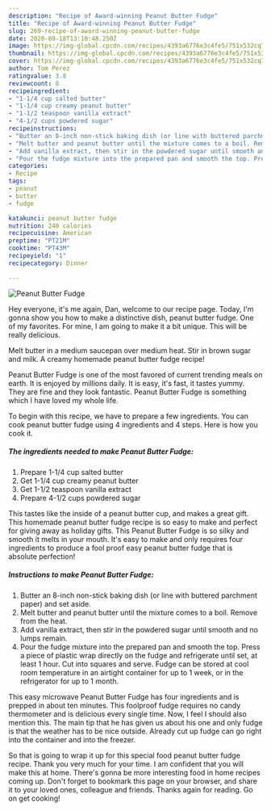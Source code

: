 ```yaml
---
description: "Recipe of Award-winning Peanut Butter Fudge"
title: "Recipe of Award-winning Peanut Butter Fudge"
slug: 269-recipe-of-award-winning-peanut-butter-fudge
date: 2020-09-18T13:10:48.250Z
image: https://img-global.cpcdn.com/recipes/4393a6776e3c4fe5/751x532cq70/peanut-butter-fudge-recipe-main-photo.jpg
thumbnail: https://img-global.cpcdn.com/recipes/4393a6776e3c4fe5/751x532cq70/peanut-butter-fudge-recipe-main-photo.jpg
cover: https://img-global.cpcdn.com/recipes/4393a6776e3c4fe5/751x532cq70/peanut-butter-fudge-recipe-main-photo.jpg
author: Tom Perez
ratingvalue: 3.8
reviewcount: 8
recipeingredient:
- "1-1/4 cup salted butter"
- "1-1/4 cup creamy peanut butter"
- "1-1/2 teaspoon vanilla extract"
- "4-1/2 cups powdered sugar"
recipeinstructions:
- "Butter an 8-inch non-stick baking dish (or line with buttered parchment paper) and set aside."
- "Melt butter and peanut butter until the mixture comes to a boil. Remove from the heat."
- "Add vanilla extract, then stir in the powdered sugar until smooth and no lumps remain."
- "Pour the fudge mixture into the prepared pan and smooth the top. Press a piece of plastic wrap directly on the fudge and refrigerate until set, at least 1 hour. Cut into squares and serve. Fudge can be stored at cool room temperature in an airtight container for up to 1 week, or in the refrigerator for up to 1 month."
categories:
- Recipe
tags:
- peanut
- butter
- fudge

katakunci: peanut butter fudge 
nutrition: 240 calories
recipecuisine: American
preptime: "PT21M"
cooktime: "PT43M"
recipeyield: "1"
recipecategory: Dinner

---
```



![Peanut Butter Fudge](https://img-global.cpcdn.com/recipes/4393a6776e3c4fe5/751x532cq70/peanut-butter-fudge-recipe-main-photo.jpg)

Hey everyone, it's me again, Dan, welcome to our recipe page. Today, I'm gonna show you how to make a distinctive dish, peanut butter fudge. One of my favorites. For mine, I am going to make it a bit unique. This will be really delicious.

Melt butter in a medium saucepan over medium heat. Stir in brown sugar and milk. A creamy homemade peanut butter fudge recipe!

Peanut Butter Fudge is one of the most favored of current trending meals on earth. It is enjoyed by millions daily. It is easy, it's fast, it tastes yummy. They are fine and they look fantastic. Peanut Butter Fudge is something which I have loved my whole life.


To begin with this recipe, we have to prepare a few ingredients. You can cook peanut butter fudge using 4 ingredients and 4 steps. Here is how you cook it.

<!--inarticleads1-->

##### The ingredients needed to make Peanut Butter Fudge:

1. Prepare 1-1/4 cup salted butter
1. Get 1-1/4 cup creamy peanut butter
1. Get 1-1/2 teaspoon vanilla extract
1. Prepare 4-1/2 cups powdered sugar


This tastes like the inside of a peanut butter cup, and makes a great gift. This homemade peanut butter fudge recipe is so easy to make and perfect for giving away as holiday gifts. This Peanut Butter Fudge is so silky and smooth it melts in your mouth. It&#39;s easy to make and only requires four ingredients to produce a fool proof easy peanut butter fudge that is absolute perfection! 

<!--inarticleads2-->

##### Instructions to make Peanut Butter Fudge:

1. Butter an 8-inch non-stick baking dish (or line with buttered parchment paper) and set aside.
1. Melt butter and peanut butter until the mixture comes to a boil. Remove from the heat.
1. Add vanilla extract, then stir in the powdered sugar until smooth and no lumps remain.
1. Pour the fudge mixture into the prepared pan and smooth the top. Press a piece of plastic wrap directly on the fudge and refrigerate until set, at least 1 hour. Cut into squares and serve. Fudge can be stored at cool room temperature in an airtight container for up to 1 week, or in the refrigerator for up to 1 month.


This easy microwave Peanut Butter Fudge has four ingredients and is prepped in about ten minutes. This foolproof fudge requires no candy thermometer and is delicious every single time. Now, I feel I should also mention this. The main tip that he has given us about his one and only fudge is that the weather has to be nice outside. Already cut up fudge can go right into the container and into the freezer. 

So that is going to wrap it up for this special food peanut butter fudge recipe. Thank you very much for your time. I am confident that you will make this at home. There's gonna be more interesting food in home recipes coming up. Don't forget to bookmark this page on your browser, and share it to your loved ones, colleague and friends. Thanks again for reading. Go on get cooking!
